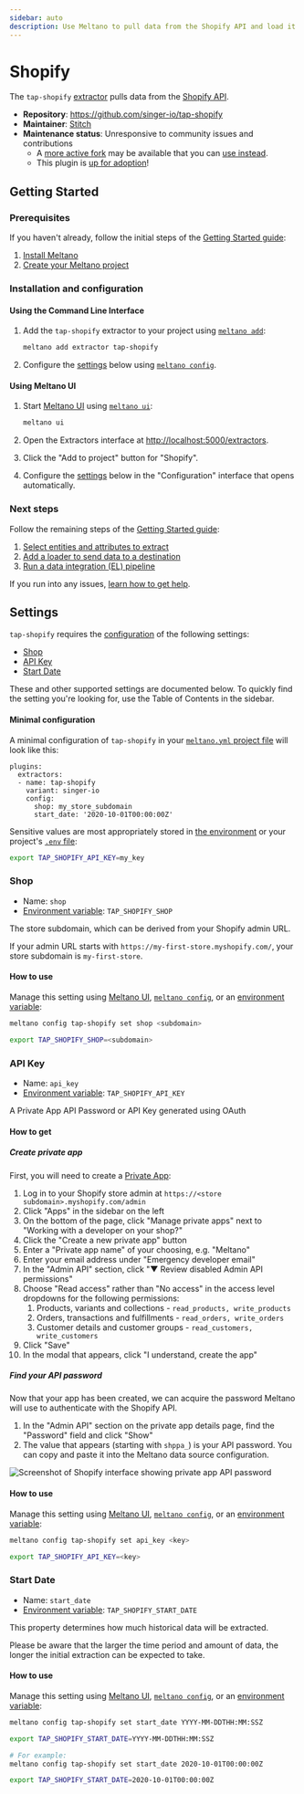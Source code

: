 ```yaml
---
sidebar: auto
description: Use Meltano to pull data from the Shopify API and load it into Snowflake, PostgreSQL, and more
---
```


# Shopify

The `tap-shopify` [extractor](/plugins/extractors/) pulls data from the [Shopify API](https://shopify.dev/docs/admin-api/rest/reference).

- **Repository**: <https://github.com/singer-io/tap-shopify>
- **Maintainer**: [Stitch](https://www.stitchdata.com/)
- **Maintenance status**: Unresponsive to community issues and contributions
  - A [more active fork](https://github.com/singer-io/tap-shopify/network) may be available that you can [use instead](/docs/plugin-management.html#using-a-custom-fork-of-a-plugin).
  - This plugin is [up for adoption](/docs/contributor-guide.html#adopting-a-plugin)!

## Getting Started

### Prerequisites

If you haven't already, follow the initial steps of the [Getting Started guide](/docs/getting-started.html):

1. [Install Meltano](/docs/getting-started.html#install-meltano)
1. [Create your Meltano project](/docs/getting-started.html#create-your-meltano-project)

### Installation and configuration

#### Using the Command Line Interface

1. Add the `tap-shopify` extractor to your project using [`meltano add`](/docs/command-line-interface.html#add):

    ```bash
    meltano add extractor tap-shopify
    ```

1. Configure the [settings](#settings) below using [`meltano config`](/docs/command-line-interface.html#config).

#### Using Meltano UI

1. Start [Meltano UI](/docs/ui.html) using [`meltano ui`](/docs/command-line-interface.html#ui):

    ```bash
    meltano ui
    ```

1. Open the Extractors interface at <http://localhost:5000/extractors>.
1. Click the "Add to project" button for "Shopify".
1. Configure the [settings](#settings) below in the "Configuration" interface that opens automatically.

### Next steps

Follow the remaining steps of the [Getting Started guide](/docs/getting-started.html):

1. [Select entities and attributes to extract](/docs/getting-started.html#select-entities-and-attributes-to-extract)
1. [Add a loader to send data to a destination](/docs/getting-started.html#add-a-loader-to-send-data-to-a-destination)
1. [Run a data integration (EL) pipeline](/docs/getting-started.html#run-a-data-integration-el-pipeline)

If you run into any issues, [learn how to get help](/docs/getting-help.html).

## Settings

`tap-shopify` requires the [configuration](/docs/configuration.html) of the following settings:

- [Shop](#shop)
- [API Key](#api-key)
- [Start Date](#start-date)

These and other supported settings are documented below.
To quickly find the setting you're looking for, use the Table of Contents in the sidebar.

#### Minimal configuration

A minimal configuration of `tap-shopify` in your [`meltano.yml` project file](/docs/project.html#meltano-yml-project-file) will look like this:

```yml{5-7}
plugins:
  extractors:
  - name: tap-shopify
    variant: singer-io
    config:
      shop: my_store_subdomain
      start_date: '2020-10-01T00:00:00Z'
```

Sensitive values are most appropriately stored in [the environment](/docs/configuration.html#configuring-settings) or your project's [`.env` file](/docs/project.html#env):

```bash
export TAP_SHOPIFY_API_KEY=my_key
```

### Shop

- Name: `shop`
- [Environment variable](/docs/configuration.html#configuring-settings): `TAP_SHOPIFY_SHOP`

The store subdomain, which can be derived from your Shopify admin URL.

If your admin URL starts with `https://my-first-store.myshopify.com/`, your store subdomain is `my-first-store`.

#### How to use

Manage this setting using [Meltano UI](#using-meltano-ui), [`meltano config`](/docs/command-line-interface.html#config), or an [environment variable](/docs/configuration.html#configuring-settings):

```bash
meltano config tap-shopify set shop <subdomain>

export TAP_SHOPIFY_SHOP=<subdomain>
```

### API Key

- Name: `api_key`
- [Environment variable](/docs/configuration.html#configuring-settings): `TAP_SHOPIFY_API_KEY`

A Private App API Password or API Key generated using OAuth

#### How to get

##### Create private app

First, you will need to create a [Private App](https://help.shopify.com/en/manual/apps/private-apps):

1. Log in to your Shopify store admin at `https://<store subdomain>.myshopify.com/admin`
2. Click "Apps" in the sidebar on the left
3. On the bottom of the page, click "Manage private apps" next to "Working with a developer on your shop?"
4. Click the "Create a new private app" button
5. Enter a "Private app name" of your choosing, e.g. "Meltano"
6. Enter your email address under "Emergency developer email"
7. In the "Admin API" section, click "▼ Review disabled Admin API permissions"
8. Choose "Read access" rather than "No access" in the access level dropdowns for the following permissions:
   1. Products, variants and collections - `read_products, write_products`
   2. Orders, transactions and fulfillments - `read_orders, write_orders`
   3. Customer details and customer groups - `read_customers, write_customers`
9. Click "Save"
10. In the modal that appears, click "I understand, create the app"

##### Find your API password

Now that your app has been created, we can acquire the password Meltano will use to authenticate with the Shopify API.

1. In the "Admin API" section on the private app details page, find the "Password" field and click "Show"
2. The value that appears (starting with `shppa_`) is your API password. You can copy and paste it into the Meltano data source configuration.

![Screenshot of Shopify interface showing private app API password](/images/tap-shopify/private-app-api-password.png)

#### How to use

Manage this setting using [Meltano UI](#using-meltano-ui), [`meltano config`](/docs/command-line-interface.html#config), or an [environment variable](/docs/configuration.html#configuring-settings):

```bash
meltano config tap-shopify set api_key <key>

export TAP_SHOPIFY_API_KEY=<key>
```

### Start Date

- Name: `start_date`
- [Environment variable](/docs/configuration.html#configuring-settings): `TAP_SHOPIFY_START_DATE`

This property determines how much historical data will be extracted.

Please be aware that the larger the time period and amount of data, the longer the initial extraction can be expected to take.

#### How to use

Manage this setting using [Meltano UI](#using-meltano-ui), [`meltano config`](/docs/command-line-interface.html#config), or an [environment variable](/docs/configuration.html#configuring-settings):

```bash
meltano config tap-shopify set start_date YYYY-MM-DDTHH:MM:SSZ

export TAP_SHOPIFY_START_DATE=YYYY-MM-DDTHH:MM:SSZ

# For example:
meltano config tap-shopify set start_date 2020-10-01T00:00:00Z

export TAP_SHOPIFY_START_DATE=2020-10-01T00:00:00Z
```
